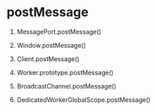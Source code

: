 # postMessage

1. MessagePort.postMessage()

2. Window.postMessage()

3. Client.postMessage()

4. Worker.prototype.postMessage()

5. BroadcastChannel.postMessage()

6. DedicatedWorkerGlobalScope.postMessage()